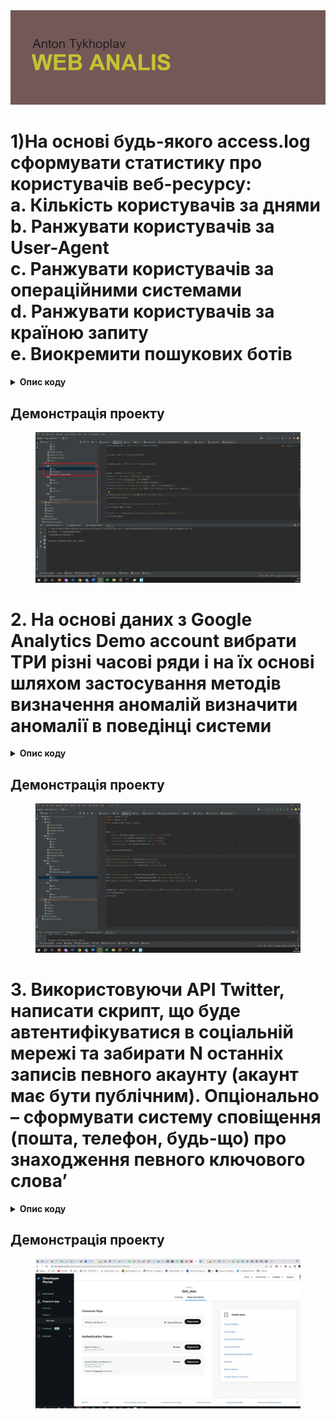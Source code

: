 <img src="https://github.com/mrotonik/mrotonik/blob/master/web_im.png" alt="альтернативный текст">
<h1>1)На основі будь-якого access.log сформувати статистику про користувачів веб-ресурсу:</br>
    a.	Кількість користувачів за днями </br>
    b.	Ранжувати користувачів за User-Agent</br>
    c.	Ранжувати користувачів за операційними системами</br>
    d.	Ранжувати користувачів за країною запиту</br>
    e.	Виокремити пошукових ботів</h1>
<details>
  <summary><strong>Опис коду</strong></summary>
  <p>Цей код призначений для обробки і аналізу веб-серверного журналу.</p>
  <ul>
    <li><code>pandas</code> використовується для роботи з даними у форматі таблиці та операцій над ними.</li>
    <li><code>user_agents</code> використовується для парсингу інформації з User-Agent рядків.</li>
    <li><code>geoip2.database</code> використовується для визначення країни на основі IP-адреси.</li>
  </ul>
  <p>Основні етапи обробки даних:</p>
  <ol>
    <li>Завантаження веб-серверного журналу у форматі CSV за допомогою <code>pd.read_csv</code>.</li>
    <li>Об'єднання стовпців User-Agent у єдиний рядок за допомогою конкатенації.</li>
    <li>Перетворення формату часу на коректний тип даних за допомогою <code>pd.to_datetime</code>.</li>
    <li>Використання бібліотеки <code>user_agents</code> для визначення операційних систем та браузерів.</li>
    <li>Використання бібліотеки <code>geoip2.database</code> для визначення країни на основі IP-адреси.</li>
    <li>Обчислення статистики за допомогою групування та підрахунку кількості користувачів за різними параметрами.</li>
    <li>Виведення результатів аналізу, таких як загальна інформація про файл, кількість користувачів за днями, ранжування користувачів за User-Agent, операційними системами, країною запиту та інформації про ботів.</li>
  </ol>
    
    
</details>
<h2>Демонстрація проекту</h2>
<figure>
  <img src="https://github.com/mrotonik/mrotonik/blob/master/1.gif" />
</figure>

<h1></h1>

<h1>2.	На основі даних з Google Analytics Demo account вибрати ТРИ різні часові ряди і на їх основі шляхом застосування методів визначення аномалій визначити аномалії в поведінці системи</h1>
<details>
  <summary><strong>Опис коду</strong></summary>
  <p>Цей код використовує бібліотеки Google Cloud та Google Analytics для отримання статистики звітів.</p>
  <ul>
    <li><code>google.oauth2.service_account</code> використовується для автентифікації за допомогою файлу у форматі JSON.</li>
    <li><code>googleapiclient.discovery.build</code> використовується для створення сервісу Google Analytics.</li>
  </ul>
  <p>Основні етапи виконання коду:</p>
  <ol>
    <li>Завантаження файлу <code>credentials.json</code> з Google Cloud Console та зазначення шляху до нього.</li>
    <li>Визначення <code>VIEW_ID</code> вашого облікового запису Google Analytics.</li>
    <li>Створення сервісу Google Analytics за допомогою отриманих облікових даних.</li>
    <li>Формування запиту до Google Analytics для отримання статистики.</li>
    <li>Обробка отриманої відповіді та виведення результатів.</li>
  </ol>
</details>
<h2>Демонстрація проекту</h2>
<figure>
  <img src="https://github.com/mrotonik/mrotonik/blob/master/2_zad.gif" />
</figure>



<h1></h1>
<h1>3.	Використовуючи API Twitter, написати скрипт, що буде автентифікуватися в соціальній мережі та забирати N останніх записів певного акаунту (акаунт має бути публічним). Опціонально – сформувати систему сповіщення (пошта, телефон, будь-що) про знаходження певного ключового словаʼ</h1>
<details>
  <summary><strong>Опис коду</strong></summary>
  <p>Цей код використовує бібліотеку smtplib для надсилання сповіщень електронною поштою та бібліотеку tweepy для взаємодії з Twitter API.</p>
  <ul>
    <li><code>smtplib</code> використовується для встановлення з'єднання зі SMTP-сервером та надсилання електронної пошти.</li>
    <li><code>tweepy</code> використовується для отримання твітів з Twitter API.</li>
  </ul>
  <p>Основні етапи виконання коду:</p>
  <ol>
    <li>Вказання ключів та токенів доступу для автентифікації.</li>
    <li>Автентифікація через OAuthHandler та встановлення доступу.</li>
    <li>Створення об'єкту API для взаємодії з Twitter API.</li>
    <li>Запит до Twitter API для отримання твітів користувача.</li>
    <li>Перевірка кожного твіта на наявність ключового слова та надсилання сповіщення електронною поштою.</li>
  </ol>
</details>
<h2>Демонстрація проекту</h2>
<figure>
  <img src="https://github.com/mrotonik/mrotonik/blob/master/3_zad.gif" />
</figure>

